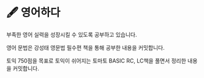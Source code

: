 # :fountain_pen: 영어하다

부족한 영어 실력을 성장시킬 수 있도록 공부하고 있습니다.



영어 문법은 강성태 영문법 필수편 책을 통해 공부한 내용을 커밋합니다.



토익 750점을 목표로 토익이 쉬어지는 토마토 BASIC RC, LC책을 풀면서 정리한 내용을 커밋합니다.

